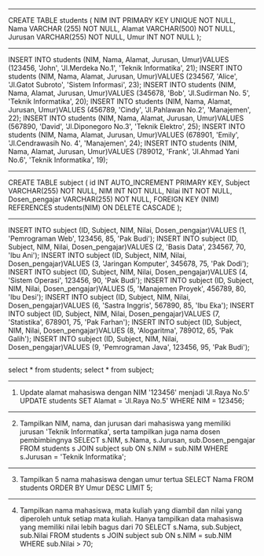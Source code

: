 -------------------------

CREATE TABLE students (
    NIM  INT PRIMARY KEY UNIQUE NOT NULL,
    Nama VARCHAR (255) NOT NULL,
    Alamat VARCHAR(500) NOT NULL,
    Jurusan VARCHAR(255) NOT NULL,
	Umur INT  NOT NULL
);

-------------------

INSERT INTO students (NIM, Nama, Alamat, Jurusan, Umur)VALUES (123456, 'John', 'Jl.Merdeka No.1', 'Teknik Informatika', 21);
INSERT INTO students (NIM, Nama, Alamat, Jurusan, Umur)VALUES (234567, 'Alice', 'Jl.Gatot Subroto', 'Sistem Informasi', 23);
INSERT INTO students (NIM, Nama, Alamat, Jurusan, Umur)VALUES (345678, 'Bob', 'Jl.Sudirman No. 5', 'Teknik Informatika', 20);
INSERT INTO students (NIM, Nama, Alamat, Jurusan, Umur)VALUES (456789, 'Cindy', 'Jl.Pahlawan No.2', 'Manajemen', 22);
INSERT INTO students (NIM, Nama, Alamat, Jurusan, Umur)VALUES (567890, 'David', 'Jl.Diponegoro No.3', 'Teknik Elektro', 25);
INSERT INTO students (NIM, Nama, Alamat, Jurusan, Umur)VALUES (678901, 'Emily', 'Jl.Cendrawasih No. 4', 'Manajemen', 24);
INSERT INTO students (NIM, Nama, Alamat, Jurusan, Umur)VALUES (789012, 'Frank', 'Jl.Ahmad Yani No.6', 'Teknik Informatika', 19);

-------------------------

CREATE TABLE subject (
	id INT AUTO_INCREMENT PRIMARY KEY,
    Subject VARCHAR(255) NOT NULL, 
    NIM INT NOT NULL, 
    Nilai INT NOT NULL,
    Dosen_pengajar VARCHAR(255) NOT NULL,
    FOREIGN KEY (NIM) REFERENCES students(NIM) ON DELETE CASCADE
);

---------------------------
INSERT INTO subject (ID, Subject, NIM, Nilai, Dosen_pengajar)VALUES (1, 'Pemrograman Web', 123456, 85, 'Pak Budi');
INSERT INTO subject (ID, Subject, NIM, Nilai, Dosen_pengajar)VALUES (2, 'Basis Data', 234567, 70, 'Ibu Ani');
INSERT INTO subject (ID, Subject, NIM, Nilai, Dosen_pengajar)VALUES (3, 'Jaringan Komputer', 345678, 75, 'Pak Dodi');
INSERT INTO subject (ID, Subject, NIM, Nilai, Dosen_pengajar)VALUES (4, 'Sistem Operasi', 123456, 90, 'Pak Budi');
INSERT INTO subject (ID, Subject, NIM, Nilai, Dosen_pengajar)VALUES (5, 'Manajemen Proyek', 456789, 80, 'Ibu Desi');
INSERT INTO subject (ID, Subject, NIM, Nilai, Dosen_pengajar)VALUES (6, 'Sastra Inggris', 567890, 85, 'Ibu Eka');
INSERT INTO subject (ID, Subject, NIM, Nilai, Dosen_pengajar)VALUES (7, 'Statistika', 678901, 75, 'Pak Farhan');
INSERT INTO subject (ID, Subject, NIM, Nilai, Dosen_pengajar)VALUES (8, 'Alogaritma', 789012, 65, 'Pak Galih');
INSERT INTO subject (ID, Subject, NIM, Nilai, Dosen_pengajar)VALUES (9, 'Pemrograman Java', 123456, 95, 'Pak Budi');

----------------
select * from students;
select * from subject;

-------------
 1. Update alamat mahasiswa dengan NIM '123456' menjadi 'Jl.Raya No.5'
UPDATE students
SET Alamat = 'Jl.Raya No.5'
WHERE NIM = 123456;

-------------------------

 2. Tampilkan NIM, nama, dan jurusan dari mahasiswa yang memiliki jurusan 'Teknik Informatika', serta tampilkan juga nama dosen pembimbingnya
SELECT s.NIM, s.Nama, s.Jurusan, sub.Dosen_pengajar
FROM students s
JOIN subject sub ON s.NIM = sub.NIM
WHERE s.Jurusan = 'Teknik Informatika';

-----------------
 3. Tampilkan 5 nama mahasiswa dengan umur tertua
SELECT Nama
FROM students
ORDER BY Umur DESC
LIMIT 5;

-----------------------------

 4. Tampilkan nama mahasiswa, mata kuliah yang diambil dan nilai yang diperoleh untuk setiap mata kuliah. Hanya tampilkan data mahasiswa yang memiliki nilai lebih bagus dari 70
SELECT s.Nama, sub.Subject, sub.Nilai
FROM students s
JOIN subject sub ON s.NIM = sub.NIM
WHERE sub.Nilai > 70;
